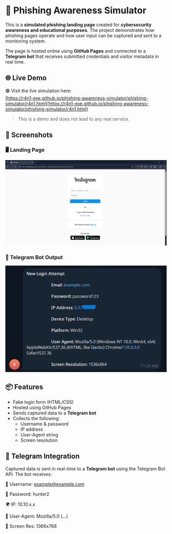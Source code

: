 # 🎯 Phishing Awareness Simulator

This is a **simulated phishing landing page** created for **cybersecurity awareness and educational purposes**. The project demonstrates how phishing pages operate and how user input can be captured and sent to a monitoring system.

The page is hosted online using **GitHub Pages** and connected to a **Telegram bot** that receives submitted credentials and visitor metadata in real time.

## 🌐 Live Demo

🟢 Visit the live simulation here:  
[https://r4n1-exe.github.io/phishing-awareness-simulator/phishing-simulator/r4n1.html](https://r4n1-exe.github.io/phishing-awareness-simulator/phishing-simulator/r4n1.html)

> This is a demo and does not lead to any real service.


## 📸 Screenshots

### 🖥️ Landing Page   
![Landing Page](assets/page-preview.png)

### 📲 Telegram Bot Output  
![Telegram Bot](assets/telegram-response.png)


## 📦 Features

- Fake login form (HTML/CSS)
- Hosted using GitHub Pages
- Sends captured data to a **Telegram bot**
- Collects the following:
  - Username & password
  - IP address
  - User-Agent string
  - Screen resolution


## 💬 Telegram Integration

Captured data is sent in real-time to a **Telegram bot** using the Telegram Bot API. The bot receives:

👤 Username: example@example.com

🔑 Password: hunter2

🌍 IP: 10.10.x.x

🧠 User-Agent: Mozilla/5.0 (...)

📱 Screen Res: 1366x768
